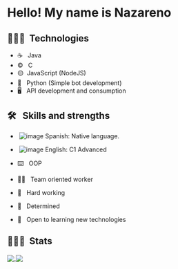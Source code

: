 <h1> Hello! My name is Nazareno</h1>

<h2> 👨🏻‍💻 &nbsp;Technologies</h2>

- ☕ &nbsp; Java
- ©️ &nbsp; C
- 🟡&nbsp; JavaScript (NodeJS)
- 🐍 &nbsp; Python (Simple bot development)
- 🖥️ &nbsp; API development and consumption

<h2> 🛠 &nbsp; Skills and strengths</h2>

-  &nbsp;![image](https://user-images.githubusercontent.com/84025828/187749484-c928e39a-0371-4e89-89d1-a355d831cc7b.png) Spanish: Native language.
-  &nbsp;![image](https://user-images.githubusercontent.com/84025828/187749810-8494ddf9-aba8-4030-9dfe-f63367b4ffa6.png) English: C1 Advanced

- ⌨️ &nbsp; OOP
- 👷‍♂️ &nbsp; Team oriented worker
- 🦾 &nbsp; Hard working
- 🏁 &nbsp; Determined
- 🧠 &nbsp; Open to learning new technologies

<h2> 👨🏻‍💻 &nbsp;Stats</h2>
<a href="https://github.com/anuraghazra/github-readme-stats">
  <img align="center" src="https://github-readme-stats.vercel.app/api?username=whileNazaTrue" />
</a>
<a href="https://github.com/anuraghazra/convoychat">
  <img align="center" src="https://github-readme-stats.vercel.app/api/top-langs/?username=whileNazaTrue" />
</a>
